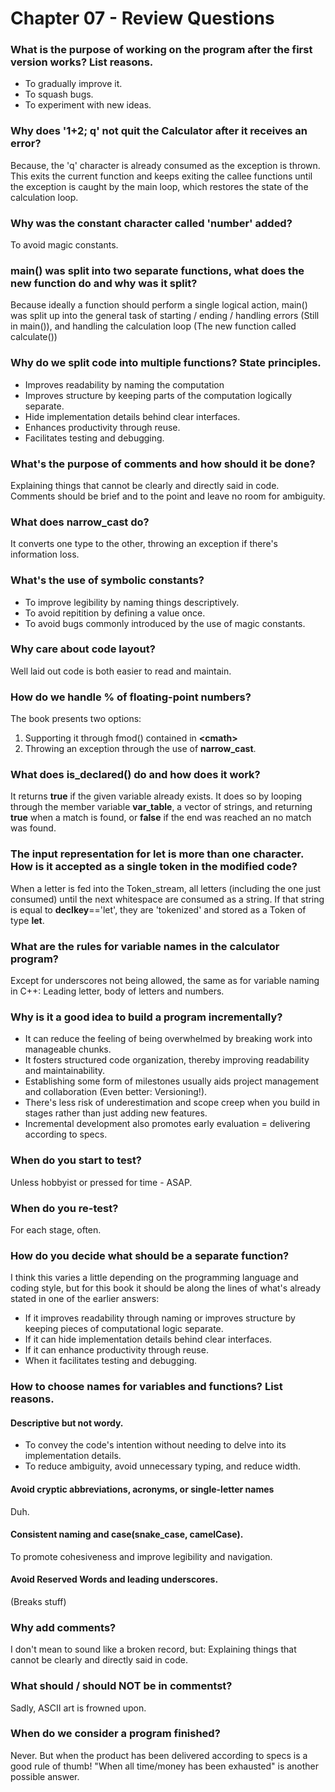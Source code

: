 # Chapter 07 - Review Questions
### What is the purpose of working on the program after the first version works? List reasons.
- To gradually improve it.
- To squash bugs.
- To experiment with new ideas.

### Why does '1+2; q' not quit the Calculator after it receives an error?
Because, the 'q' character is already consumed as the exception is thrown. This exits the current function and keeps exiting the callee functions until the exception is caught by the main loop, which restores the state of the calculation loop.

### Why was the constant character called 'number' added?
To avoid magic constants.

### main() was split into two separate functions, what does the new function do and why was it split?
Because ideally a function should perform a single logical action, main() was split up into the general task of starting / ending / handling errors (Still in main()), and handling the calculation loop (The new function called calculate())

### Why do we split code into multiple functions? State principles.
- Improves readability by naming the computation
- Improves structure by keeping parts of the computation logically separate.
- Hide implementation details behind clear interfaces.
- Enhances productivity through reuse.
- Facilitates testing and debugging.

### What's the purpose of comments and how should it be done?
Explaining things that cannot be clearly and directly said in code. Comments should be brief and to the point and leave no room for ambiguity.

### What does __narrow_cast__ do?
It converts one type to the other, throwing an exception if there's information loss.

### What's the use of symbolic constants?
- To improve legibility by naming things descriptively.
- To avoid repitition by defining a value once.
- To avoid bugs commonly introduced by the use of magic constants.

### Why care about code layout?
Well laid out code is both easier to read and maintain.

### How do we handle % of floating-point numbers?
The book presents two options:
1. Supporting it through fmod() contained in __\<cmath>__
2. Throwing an exception through the use of __narrow_cast__.

### What does __is_declared()__ do and how does it work?
It returns __true__ if the given variable already exists.
It does so by looping through the member variable __var_table__, a vector of strings, and returning __true__ when a match is found, or __false__ if the end was reached an no match was found.

### The input representation for let is more than one character. How is it accepted as a single token in the modified code?
When a letter is fed into the Token_stream, all letters (including the one just consumed) until the next whitespace are consumed as a string.
If that string is equal to __declkey__=='let', they are 'tokenized' and stored as a Token of type __let__.

### What are the rules for variable names in the calculator program?
Except for underscores not being allowed, the same as for variable naming in C++: Leading letter, body of letters and numbers.

### Why is it a good idea to build a program incrementally?
- It can reduce the feeling of being overwhelmed by breaking work into manageable chunks.
- It fosters structured code organization, thereby improving readability and maintainability.
- Establishing some form of milestones usually aids project management and collaboration (Even better: Versioning!).
- There's less risk of underestimation and scope creep when you build in stages rather than just adding new features.
- Incremental development also promotes early evaluation = delivering according to specs.

### When do you start to test?
Unless hobbyist or pressed for time - ASAP.

### When do you re-test?
For each stage, often.

### How do you decide what should be a separate function?
I think this varies a little depending on the programming language and coding style, but for this book it should be along the lines of what's already stated in one of the earlier answers:
- If it improves readability through naming or improves structure by keeping pieces of computational logic separate.
- If it can hide implementation details behind clear interfaces.
- If it can enhance productivity through reuse.
- When it facilitates testing and debugging.

### How to choose names for variables and functions? List reasons.
#### Descriptive but not wordy.
- To convey the code's intention without needing to delve into its implementation details.
- To reduce ambiguity, avoid unnecessary typing, and reduce width.

#### Avoid cryptic abbreviations, acronyms, or single-letter names
Duh.

#### Consistent naming and case(snake_case, camelCase).
To promote cohesiveness and improve legibility and navigation.

#### Avoid Reserved Words and leading underscores.
(Breaks stuff)

### Why add comments?
I don't mean to sound like a broken record, but: Explaining things that cannot be clearly and directly said in code.

### What should / should NOT be in commentst?
Sadly, ASCII art is frowned upon.

### When do we consider a program finished?
Never. But when the product has been delivered according to specs is a good rule of thumb! "When all time/money has been exhausted" is another possible answer.
